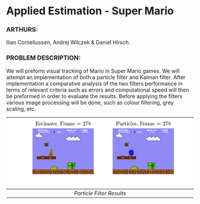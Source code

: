# Applied Estimation - Super Mario
### ARTHURS:
Ilian Corneliussen, Andrej Wilczek & Daniel Hirsch.
### PROBLEM DESCRIPTION:
We will preform visual tracking of Mario in 
Super Mario games. We will attempt an implementation of both a
particle filter and Kalman filter. After implementation a comparative 
analysis of the two filters performance in terms of relevant criteria 
such as errors and computational speed will then be preformed in order 
to evaluate the results. Before applying the filters various image 
processing will be done, such as colour filtering, grey scaling, etc.

|![](Images/PF_results.png)|
|:--:|
|*Particle Filter Results*|

